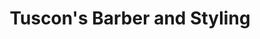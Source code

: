 ---
title: "Tuscon's Barber and Styling"
url: /durango/tuscons-barber-and-styling/
shop: Friseur
---